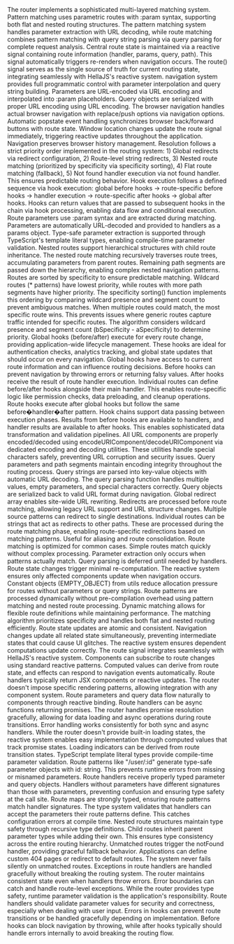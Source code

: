 <technical-internals>
  <core-architecture>
    <routing-system>
      <route-matching-engine>
        The router implements a sophisticated multi-layered matching system. Pattern matching uses parametric routes with :param syntax, supporting both flat and nested routing structures. The pattern matching system handles parameter extraction with URL decoding, while route matching combines pattern matching with query string parsing via query parsing for complete request analysis.
      </route-matching-engine>
      <state-management>
        Central route state is maintained via a reactive signal containing route information (handler, params, query, path). This signal automatically triggers re-renders when navigation occurs. The route() signal serves as the single source of truth for current routing state, integrating seamlessly with HellaJS's reactive system.
      </state-management>
    </routing-system>
    <navigation-engine>
      <programmatic-navigation>
        navigation system provides full programmatic control with parameter interpolation and query string building. Parameters are URL-encoded via URL encoding and interpolated into :param placeholders. Query objects are serialized with proper URL encoding using URL encoding. The browser navigation handles actual browser navigation with replace/push options via navigation options.
      </programmatic-navigation>
      <browser-integration>
        Automatic popstate event handling synchronizes browser back/forward buttons with route state. Window location changes update the route signal immediately, triggering reactive updates throughout the application. Navigation preserves browser history management.
      </browser-integration>
    </navigation-engine>
    <execution-model>
      <route-resolution-priority>
        Resolution follows a strict priority order implemented in the routing system: 1) Global redirects via redirect configuration, 2) Route-level string redirects, 3) Nested route matching (prioritized by specificity via specificity sorting), 4) Flat route matching (fallback), 5) Not found handler execution via not found handler. This ensures predictable routing behavior.
      </route-resolution-priority>
      <hook-execution-lifecycle>
        Hook execution follows a defined sequence via hook execution: global before hooks → route-specific before hooks → handler execution → route-specific after hooks → global after hooks. Hooks can return values that are passed to subsequent hooks in the chain via hook processing, enabling data flow and conditional execution.
      </hook-execution-lifecycle>
    </execution-model>
  </core-architecture>
  <pattern-matching-system>
    <parametric-routes>
      <parameter-extraction>
        Route parameters use :param syntax and are extracted during matching. Parameters are automatically URL-decoded and provided to handlers as a params object. Type-safe parameter extraction is supported through TypeScript's template literal types, enabling compile-time parameter validation.
      </parameter-extraction>
      <nested-route-matching>
        Nested routes support hierarchical structures with child route inheritance. The nested route matching recursively traverses route trees, accumulating parameters from parent routes. Remaining path segments are passed down the hierarchy, enabling complex nested navigation patterns.
      </nested-route-matching>
    </parametric-routes>
    <specificity-sorting>
      <route-prioritization>
        Routes are sorted by specificity to ensure predictable matching. Wildcard routes (* patterns) have lowest priority, while routes with more path segments have higher priority. The specificity sorting() function implements this ordering by comparing wildcard presence and segment count to prevent ambiguous matches.
      </route-prioritization>
      <conflict-resolution>
        When multiple routes could match, the most specific route wins. This prevents issues where generic routes capture traffic intended for specific routes. The algorithm considers wildcard presence and segment count (bSpecificity - aSpecificity) to determine priority.
      </conflict-resolution>
    </specificity-sorting>
  </pattern-matching-system>
  <hook-architecture>
    <global-hooks>
      <lifecycle-integration>
        Global hooks (before/after) execute for every route change, providing application-wide lifecycle management. These hooks are ideal for authentication checks, analytics tracking, and global state updates that should occur on every navigation.
      </lifecycle-integration>
      <execution-context>
        Global hooks have access to current route information and can influence routing decisions. Before hooks can prevent navigation by throwing errors or returning falsy values. After hooks receive the result of route handler execution.
      </execution-context>
    </global-hooks>
    <route-specific-hooks>
      <handler-composition>
        Individual routes can define before/after hooks alongside their main handler. This enables route-specific logic like permission checks, data preloading, and cleanup operations. Route hooks execute after global hooks but follow the same before�handler�after pattern.
      </handler-composition>
      <data-flow-patterns>
        Hook chains support data passing between execution phases. Results from before hooks are available to handlers, and handler results are available to after hooks. This enables sophisticated data transformation and validation pipelines.
      </data-flow-patterns>
    </route-specific-hooks>
  </hook-architecture>
  <url-management>
    <encoding-system>
      <safe-url-handling>
        All URL components are properly encoded/decoded using encodeURIComponent/decodeURIComponent via dedicated encoding and decoding utilities. These utilities handle special characters safely, preventing URL corruption and security issues. Query parameters and path segments maintain encoding integrity throughout the routing process.
      </safe-url-handling>
      <query-string-processing>
        Query strings are parsed into key-value objects with automatic URL decoding. The query parsing function handles multiple values, empty parameters, and special characters correctly. Query objects are serialized back to valid URL format during navigation.
      </query-string-processing>
    </encoding-system>
    <redirect-management>
      <global-redirects>
        Global redirect array enables site-wide URL rewriting. Redirects are processed before route matching, allowing legacy URL support and URL structure changes. Multiple source patterns can redirect to single destinations.
      </global-redirects>
      <route-redirects>
        Individual routes can be strings that act as redirects to other paths. These are processed during the route matching phase, enabling route-specific redirections based on matching patterns. Useful for aliasing and route consolidation.
      </route-redirects>
    </redirect-management>
  </url-management>
  <performance-optimization>
    <lazy-evaluation>
      <route-matching-efficiency>
        Route matching is optimized for common cases. Simple routes match quickly without complex processing. Parameter extraction only occurs when patterns actually match. Query parsing is deferred until needed by handlers.
      </route-matching-efficiency>
      <memory-management>
        Route state changes trigger minimal re-computation. The reactive system ensures only affected components update when navigation occurs. Constant objects (EMPTY_OBJECT) from utils reduce allocation pressure for routes without parameters or query strings.
      </memory-management>
    </lazy-evaluation>
    <caching-strategies>
      <route-compilation>
        Route patterns are processed dynamically without pre-compilation overhead using pattern matching and nested route processing. Dynamic matching allows for flexible route definitions while maintaining performance. The matching algorithm prioritizes specificity and handles both flat and nested routing efficiently.
      </route-compilation>
      <state-consistency>
        Route state updates are atomic and consistent. Navigation changes update all related state simultaneously, preventing intermediate states that could cause UI glitches. The reactive system ensures dependent computations update correctly.
      </state-consistency>
    </caching-strategies>
  </performance-optimization>
  <integration-patterns>
    <reactive-binding>
      <signal-integration>
        The route signal integrates seamlessly with HellaJS's reactive system. Components can subscribe to route changes using standard reactive patterns. Computed values can derive from route state, and effects can respond to navigation events automatically.
      </signal-integration>
      <component-patterns>
        Route handlers typically return JSX components or reactive updates. The router doesn't impose specific rendering patterns, allowing integration with any component system. Route parameters and query data flow naturally to components through reactive binding.
      </component-patterns>
    </reactive-binding>
    <async-handling>
      <promise-support>
        Route handlers can be async functions returning promises. The router handles promise resolution gracefully, allowing for data loading and async operations during route transitions. Error handling works consistently for both sync and async handlers.
      </promise-support>
      <loading-states>
        While the router doesn't provide built-in loading states, the reactive system enables easy implementation through computed values that track promise states. Loading indicators can be derived from route transition states.
      </loading-states>
    </async-handling>
  </integration-patterns>
  <type-safety>
    <parameter-typing>
      <template-literal-types>
        TypeScript template literal types provide compile-time parameter validation. Route patterns like "/user/:id" generate type-safe parameter objects with id: string. This prevents runtime errors from missing or misnamed parameters.
      </template-literal-types>
      <handler-signatures>
        Route handlers receive properly typed parameter and query objects. Handlers without parameters have different signatures than those with parameters, preventing confusion and ensuring type safety at the call site.
      </handler-signatures>
    </parameter-typing>
    <configuration-validation>
      <route-map-typing>
        Route maps are strongly typed, ensuring route patterns match handler signatures. The type system validates that handlers can accept the parameters their route patterns define. This catches configuration errors at compile time.
      </route-map-typing>
      <nested-route-safety>
        Nested route structures maintain type safety through recursive type definitions. Child routes inherit parent parameter types while adding their own. This ensures type consistency across the entire routing hierarchy.
      </nested-route-safety>
    </configuration-validation>
  </type-safety>
  <error-handling>
    <graceful-degradation>
      <not-found-handling>
        Unmatched routes trigger the notFound handler, providing graceful fallback behavior. Applications can define custom 404 pages or redirect to default routes. The system never fails silently on unmatched routes.
      </not-found-handling>
      <exception-propagation>
        Exceptions in route handlers are handled gracefully without breaking the routing system. The router maintains consistent state even when handlers throw errors. Error boundaries can catch and handle route-level exceptions.
      </exception-propagation>
    </graceful-degradation>
    <validation-patterns>
      <parameter-validation>
        While the router provides type safety, runtime parameter validation is the application's responsibility. Route handlers should validate parameter values for security and correctness, especially when dealing with user input.
      </parameter-validation>
      <hook-error-handling>
        Errors in hooks can prevent route transitions or be handled gracefully depending on implementation. Before hooks can block navigation by throwing, while after hooks typically should handle errors internally to avoid breaking the routing flow.
      </hook-error-handling>
    </validation-patterns>
  </error-handling>
</technical-internals>